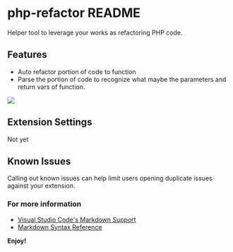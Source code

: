 # php-refactor README

Helper tool to leverage your works as refactoring PHP code.

## Features

* Auto refactor portion of code to function
* Parse the portion of code to recognize what maybe the parameters and return vars of function.

![](./images/demo-php-refactor.gif)

## Extension Settings

Not yet

## Known Issues

Calling out known issues can help limit users opening duplicate issues against your extension.

### For more information

* [Visual Studio Code's Markdown Support](http://code.visualstudio.com/docs/languages/markdown)
* [Markdown Syntax Reference](https://help.github.com/articles/markdown-basics/)

**Enjoy!**
